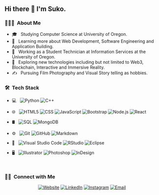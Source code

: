 <h2> Hi there 👋 I'm Suko.</h2>

<h3> 👨🏻‍💻 &nbsp;About Me </h3>

- 🎓 &nbsp; Studying Computer Science at University of Oregon.
- 🌱 &nbsp; Learning more about Web Development, Software Engineering and Application Building.
- 💼 &nbsp; Working as a Student Technician at Information Services at the University of Oregon.
- 🤔 &nbsp; Exploring new technologies including but not limited to Web3, Blockchain, Interactive and Immersive Reality.
- ✍️ &nbsp; Pursuing Film Photography and Visual Story telling as hobbies.

<h3> 🛠 &nbsp;Tech Stack</h3>

- 💻 &nbsp;
  ![Python](https://img.shields.io/badge/-Python-333333?style=flat&logo=python)
  ![C++](https://img.shields.io/badge/-C++-333333?style=flat&logo=C%2B%2B&logoColor=00599C)

- 🌐 &nbsp;
  ![HTML5](https://img.shields.io/badge/-HTML5-333333?style=flat&logo=HTML5)
  ![CSS](https://img.shields.io/badge/-CSS-333333?style=flat&logo=CSS3&logoColor=1572B6)
  ![JavaScript](https://img.shields.io/badge/-JavaScript-333333?style=flat&logo=javascript)
  ![Bootstrap](https://img.shields.io/badge/-Bootstrap-333333?style=flat&logo=bootstrap&logoColor=563D7C)
  ![Node.js](https://img.shields.io/badge/-Node.js-333333?style=flat&logo=node.js)
  ![React](https://img.shields.io/badge/-React-333333?style=flat&logo=react)
- 🛢 &nbsp;
  ![SQL](https://img.shields.io/badge/-SQL-333333?style=flat&logo=mysql)
  ![MongoDB](https://img.shields.io/badge/-MongoDB-333333?style=flat&logo=mongodb)
- ⚙️ &nbsp;
  ![Git](https://img.shields.io/badge/-Git-333333?style=flat&logo=git)
  ![GitHub](https://img.shields.io/badge/-GitHub-333333?style=flat&logo=github)
  ![Markdown](https://img.shields.io/badge/-Markdown-333333?style=flat&logo=markdown)
- 🔧 &nbsp;
  ![Visual Studio Code](https://img.shields.io/badge/-Visual%20Studio%20Code-333333?style=flat&logo=visual-studio-code&logoColor=007ACC)
  ![RStudio](https://img.shields.io/badge/-RStudio-333333?style=flat&logo=rstudio)
  ![Eclipse](https://img.shields.io/badge/-Eclipse-333333?style=flat&logo=eclipse-ide&logoColor=2C2255)
- 🖥 &nbsp;
  ![Illustrator](https://img.shields.io/badge/-Illustrator-333333?style=flat&logo=adobe-illustrator)
  ![Photoshop](https://img.shields.io/badge/-Photoshop-333333?style=flat&logo=adobe-photoshop)
  ![InDesign](https://img.shields.io/badge/-InDesign-333333?style=flat&logo=adobe-indesign)

<br/>

<h3> 🤝🏻 &nbsp;Connect with Me </h3>

<p align="center">
<a href="https://www.sukogurung.com/"><img alt="Website" src="https://img.shields.io/badge/Website-www.sukogurung.com-blue?style=flat-square&logo=google-chrome"></a>
<a href="https://www.linkedin.com/in/sukogurung/"><img alt="LinkedIn" src="https://img.shields.io/badge/sukogurung-blue?style=flat-square&logo=linkedin"></a>
<a href="https://www.instagram.com/sukogurung/"><img alt="Instagram" src="https://img.shields.io/badge/Instagram-sukogurung-blue?style=flat-square&logo=instagram"></a>
<a href="mailto:sukog@uoregon.edu"><img alt="Email" src="https://img.shields.io/badge/Email-sukog@uoregon.edu-blue?style=flat-square&logo=gmail"></a>
</p>
